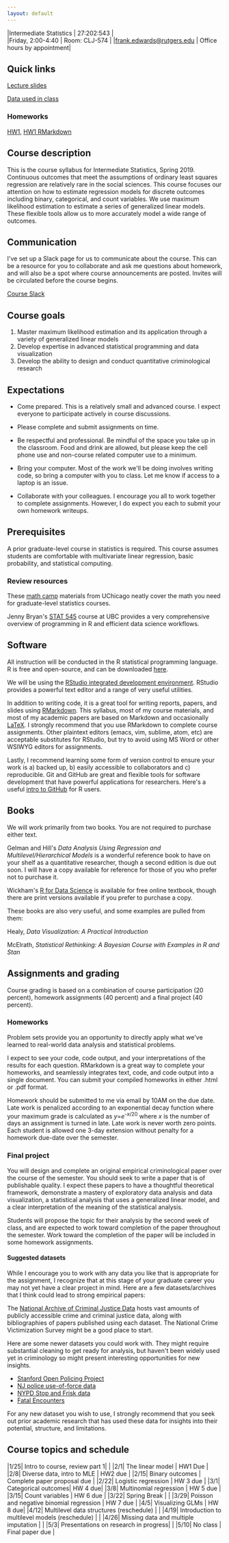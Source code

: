 ```yaml
---
layout: default
---
```


|Intermediate Statistics   | 27:202:543  |  
|Friday, 2:00-4:40   | Room: CLJ-574  |
|frank.edwards@rutgers.edu | Office hours by appointment|

## Quick links

[Lecture slides](https://github.com/f-edwards/intermediate_stats/tree/master/slides)

[Data used in class](https://github.com/f-edwards/intermediate_stats/tree/master/data)

### Homeworks

[HW1](https://f-edwards.github.io/intermediate_stats/HW/HW1.html), [HW1 RMarkdown](https://f-edwards.github.io/intermediate_stats/HW/HW1.Rmd)

## Course description

This is the course syllabus for Intermediate Statistics, Spring 2019. Continuous outcomes that meet the assumptions of ordinary least squares regression are relatively rare in the social sciences. This course focuses our attention on how to estimate regression models for discrete outcomes including binary, categorical, and count variables. We use maximum likelihood estimation to estimate a series of generalized linear models. These flexible tools allow us to more accurately model a wide range of outcomes.

## Communication

I've set up a Slack page for us to communicate about the course. This can be a resource for you to collaborate and ask me questions about homework, and will also be a spot where course announcements are posted. Invites will be circulated before the course begins.

[Course Slack](https://ru-intermed-stats.slack.com)

## Course goals

1. Master maximum likelihood estimation and its application through a variety of generalized linear models
2. Develop expertise in advanced statistical programming and data visualization 
3. Develop the ability to design and conduct quantitative criminological research

## Expectations

- Come prepared. This is a relatively small and advanced course. I expect everyone to participate actively in course discussions.

- Please complete and submit assignments on time. 

- Be respectful and professional. Be mindful of the space you take up in the classroom. Food and drink are allowed, but please keep the cell phone use and non-course related computer use to a minimum. 

- Bring your computer. Most of the work we'll be doing involves writing code, so bring a computer with you to class. Let me know if access to a laptop is an issue.

- Collaborate with your colleagues. I encourage you all to work together to complete assignments. However, I do expect you each to submit your own homework writeups. 

## Prerequisites

A prior graduate-level course in statistics is required. This course assumes students are comfortable with multivariate linear regression, basic probability, and statistical computing.

### Review resources

These [math camp](https://github.com/math-camp/course) materials from UChicago neatly cover the math you need for graduate-level statistics courses.

Jenny Bryan's [STAT 545](http://stat545.com/) course at UBC provides a very comprehensive overview of programming in R and efficient data science workflows.

## Software

All instruction will be conducted in the R statistical programming language. R is free and open-source, and can be downloaded [here](https://cran.r-project.org/).

We will be using the [RStudio integrated development environment](https://www.rstudio.com/products/rstudio/download/). RStudio provides a powerful text editor and a range of very useful utilities. 

In addition to writing code, it is a great tool for writing reports, papers, and slides using [RMarkdown](https://rmarkdown.rstudio.com/lesson-1.html). This syllabus, most of my course materials, and most of my academic papers are based on Markdown and occasionally [LaTeX](https://www.overleaf.com/learn/latex/Learn_LaTeX_in_30_minutes). I strongly recommend that you use RMarkdown to complete course assignments. Other plaintext editors (emacs, vim, sublime, atom, etc) are acceptable substitutes for RStudio, but try to avoid using MS Word or other WSIWYG editors for assignments.  

Lastly, I recommend learning some form of version control to ensure your work is a) backed up, b) easily accessible to collaborators and c) reproducible. Git and GitHub are great and flexible tools for software development that have powerful applications for researchers. Here's a useful [intro to GitHub](https://happygitwithr.com/) for R users.

## Books

We will work primarily from two books. You are not required to purchase either text.

Gelman and Hill's *Data Analysis Using Regression and Multilevel/Hierarchical Models* is a wonderful reference book to have on your shelf as a quantitative researcher, though a second edition is due out soon. I will have a copy available for reference for those of you who prefer not to purchase it.

Wickham's [R for Data Science](https://r4ds.had.co.nz/) is available for free online textbook, though there are print versions available if you prefer to purchase a copy.

These books are also very useful, and some examples are pulled from them:

Healy, *Data Visualization: A Practical Introduction*

McElrath, *Statistical Rethinking: A Bayesian Course with Examples in R and Stan*

## Assignments and grading

Course grading is based on a combination of course participation (20 percent), homework assignments (40 percent) and a final project (40 percent). 

### Homeworks

Problem sets provide you an opportunity to directly apply what we've learned to real-world data analysis and statistical problems. 

I expect to see your code, code output, and your interpretations of the results for each question. RMarkdown is a great way to complete your homeworks, and seamlessly integrates text, code, and code output into a single document. You can submit your compiled homeworks in either .html or .pdf format.

Homework should be submitted to me via email by 10AM on the due date. Late work is penalized according to an exponential decay function where your maximum grade is calculated as *y*=*e*<sup>-*x*/20</sup> where *x* is the number of days an assignment is turned in late. Late work is never worth zero points. Each student is allowed one 3-day extension without penalty for a homework due-date over the semester. 

### Final project

You will design and complete an original empirical criminological paper over the course of the semester. You should seek to write a paper that is of publishable quality. I expect these papers to have a thoughtful theoretical framework, demonstrate a mastery of exploratory data analysis and data visualization, a statistical analysis that uses a generalized linear model, and a clear interpretation of the meaning of the statistical analysis.

Students will propose the topic for their analysis by the second week of class, and are expected to work toward completion of the paper throughout the semester. Work toward the completion of the paper will be included in some homework assignments. 

#### Suggested datasets

While I encourage you to work with any data you like that is appropriate for the assignment, I recognize that at this stage of your graduate career you may not yet have a clear project in mind. Here are a few datasets/archives that I think could lead to strong empirical papers:

The [National Archive of Criminal Justice Data](https://www.icpsr.umich.edu/icpsrweb/content/NACJD/learning-data-guides.html) hosts vast amounts of publicly accessible crime and criminal justice data, along with bibliographies of papers published using each dataset. The National Crime Victimization Survey might be a good place to start.

Here are some newer datasets you could work with. They might require substantial cleaning to get ready for analysis, but haven't been widely used yet in criminology so might present interesting opportunities for new insights.

- [Stanford Open Policing Project](https://openpolicing.stanford.edu/)
- [NJ police use-of-force data](https://www.propublica.org/datastore/dataset/police-use-of-force-new-jersey)
- [NYPD Stop and Frisk data](https://www1.nyc.gov/site/nypd/stats/reports-analysis/stopfrisk.page)
- [Fatal Encounters](https://www.fatalencounters.org/)

For any new dataset you wish to use, I strongly recommend that you seek out prior academic research that has used these data for insights into their potential, structure, and limitations.

## Course topics and schedule

|1/25| Intro to course, review part 1| |
|2/1| The linear model | HW1 Due |
|2/8| Diverse data, intro to MLE | HW2 due |
|2/15| Binary outcomes | Complete paper proposal due |
|2/22| Logistic regression | HW 3 due |
|3/1| Categorical outcomes| HW 4 due|
|3/8| Multinomial regression | HW 5 due |
|3/15| Count variables | HW 6 due |
|3/22| Spring Break | |
|3/29| Poisson and negative binomial regression | HW 7 due |
|4/5| Visualizing GLMs | HW 8 due|
|4/12| Multilevel data structures (reschedule) | |
|4/19| Introduction to multilevel models (reschedule) | |
|4/26| Missing data and multiple imputation | |
|5/3| Presentations on research in progress| |
|5/10| No class | Final paper due |



